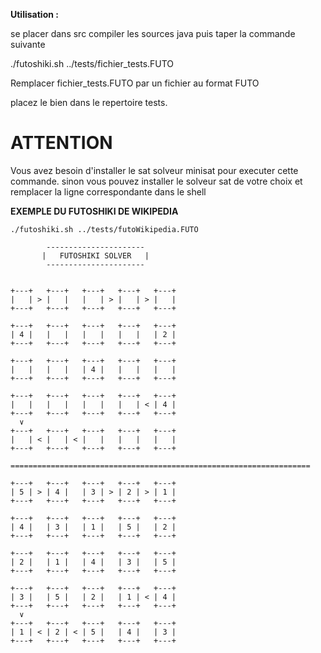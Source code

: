 **Utilisation :**

se placer dans src
compiler les sources java
puis taper la commande suivante

./futoshiki.sh ../tests/fichier_tests.FUTO

Remplacer fichier_tests.FUTO par un fichier au format FUTO

placez le bien dans le repertoire tests.

# ATTENTION
Vous avez besoin d'installer le sat solveur minisat pour executer cette
commande. sinon vous pouvez installer le solveur sat de votre 
choix et remplacer la ligne correspondante dans le shell 



**EXEMPLE DU FUTOSHIKI DE WIKIPEDIA**
```shell
./futoshiki.sh ../tests/futoWikipedia.FUTO

        ----------------------
       |   FUTOSHIKI SOLVER   |
        ----------------------


+---+   +---+   +---+   +---+   +---+   
|   | > |   |   |   | > |   | > |   |
+---+   +---+   +---+   +---+   +---+   
                                     
+---+   +---+   +---+   +---+   +---+   
| 4 |   |   |   |   |   |   |   | 2 |
+---+   +---+   +---+   +---+   +---+   
                                     
+---+   +---+   +---+   +---+   +---+   
|   |   |   |   | 4 |   |   |   |   |
+---+   +---+   +---+   +---+   +---+   
                                     
+---+   +---+   +---+   +---+   +---+   
|   |   |   |   |   |   |   | < | 4 |
+---+   +---+   +---+   +---+   +---+   
  ∨                                  
+---+   +---+   +---+   +---+   +---+   
|   | < |   | < |   |   |   |   |   |
+---+   +---+   +---+   +---+   +---+   

===================================================================

+---+   +---+   +---+   +---+   +---+   
| 5 | > | 4 |   | 3 | > | 2 | > | 1 |
+---+   +---+   +---+   +---+   +---+   
                                     
+---+   +---+   +---+   +---+   +---+   
| 4 |   | 3 |   | 1 |   | 5 |   | 2 |
+---+   +---+   +---+   +---+   +---+   
                                     
+---+   +---+   +---+   +---+   +---+   
| 2 |   | 1 |   | 4 |   | 3 |   | 5 |
+---+   +---+   +---+   +---+   +---+   
                                     
+---+   +---+   +---+   +---+   +---+   
| 3 |   | 5 |   | 2 |   | 1 | < | 4 |
+---+   +---+   +---+   +---+   +---+   
  ∨                                  
+---+   +---+   +---+   +---+   +---+   
| 1 | < | 2 | < | 5 |   | 4 |   | 3 |
+---+   +---+   +---+   +---+   +---+   

```
